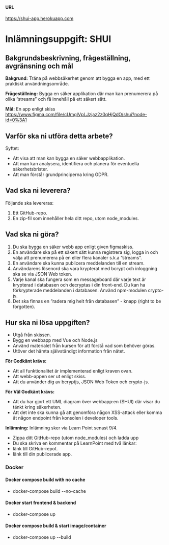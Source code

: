 #### URL
https://shui-app.herokuapp.com

# Inlämningsuppgift: SHUI

## Bakgrundsbeskrivning, frågeställning, avgränsning och mål

**Bakgrund:** Träna på webbsäkerhet genom att bygga en app, med ett
praktiskt användningsområde.

**Frågeställning:** Bygga en säker applikation där man kan prenumerera på
olika ”streams” och få innehåll på ett säkert sätt.

**Mål:** En app enligt skiss
https://www.figma.com/file/cUmgIVpLJzjaz2z0qHjQdO/shui?node-id=0%3A1

## Varför ska ni utföra detta arbete?
Syftet: 

* Att visa att man kan bygga en säker webbapplikation.
* Att man kan analysera, identifiera och planera för eventuella säkerhetsbrister.
* Att man förstår grundprinciperna kring GDPR.

## Vad ska ni leverera?

Följande ska levereras: 

1. Ett GitHub-repo.
2. En zip-fil som innehåller hela ditt repo, utom node_modules.

## Vad ska ni göra?
1. Du ska bygga en säker webb app enligt given figmaskiss.
2. En användare ska på ett säkert sätt kunna registrera sig, logga in och välja
att prenumerera på en eller flera kanaler s.k.a ”streams”.
3. En användare ska kunna publicera meddelanden till en stream.
4. Användarens lösenord ska vara krypterat med bcrypt och inloggning ska se
via JSON Web token.
5. Varje kanal ska fungera som en messageboard där varje text är krypterad i
databasen och decryptas i din front-end. Du kan ha förkrypterade
meddelanden i databasen. Använd npm-modulen crypto-js.
6. Det ska finnas en ”radera mig helt från databasen” - knapp (right to be
forgotten).
 
## Hur ska ni lösa uppgiften?
* Utgå från skissen.
* Bygg en webbapp med Vue och Node.js
* Använd materialet från kursen för att förstå vad som behöver göras.
* Utöver det hämta självständigt information från nätet.

**För Godkänt krävs:**
* Att all funktionalitet är implementerad enligt kraven ovan.
* Att webb-appen ser ut enligt skiss.
* Att du använder dig av bcryptjs, JSON Web Token och crypto-js.

**För Väl Godkänt krävs:**
* Att du har gjort ett UML diagram över webbapp:en (SHUI) där visar du tänkt kring säkerheten.
* Att det inte ska kunna gå att genomföra någon XSS-attack eller komma åt någon
endpoint från konsolen i developer tools.

**Inlämning:**
Inlämning sker via Learn Point senast 9/4.
* Zippa ditt GitHub-repo (utom node_modules) och ladda upp
* Du ska skriva en kommentar på LearnPoint med två länkar:
* länk till GitHub-repot.
* länk till din publicerade app.

### Docker

#### Docker compose build with no cache
* docker-compose build --no-cache

#### Docker start frontend & backend 
* docker-compose up

#### Docker compose build & start image/container
* docker-compose up --build 